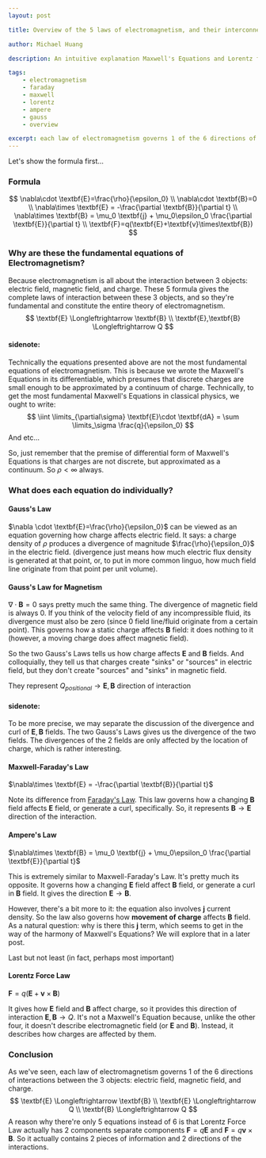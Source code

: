 ```yaml
---
layout: post

title: Overview of the 5 laws of electromagnetism, and their interconnection

author: Michael Huang

description: An intuitive explanation Maxwell's Equations and Lorentz force law, with focus on their interconnections and individual roles.

tags:
    - electromagnetism
    - faraday
    - maxwell
    - lorentz
    - ampere
    - gauss
    - overview

excerpt: each law of electromagnetism governs 1 of the 6 directions of interactions between the 3 objects, the electric field, magnetic field, and charge...
---
```


Let's show the formula first...

### Formula

$$
\nabla\cdot \textbf{E}=\frac{\rho}{\epsilon_0}
\\
\nabla\cdot \textbf{B}=0
\\
\nabla\times \textbf{E} = -\frac{\partial \textbf{B}}{\partial t}
\\
\nabla\times \textbf{B} = \mu_0 \textbf{j} + \mu_0\epsilon_0 \frac{\partial \textbf{E}}{\partial t}
\\
\textbf{F}=q(\textbf{E}+\textbf{v}\times\textbf{B})
$$



### Why are these the fundamental equations of Electromagnetism?

Because electromagnetism is all about the interaction between 3 objects: electric field, magnetic field, and charge. These 5 formula gives the complete laws of interaction between these 3 objects, and so they're fundamental and constitute the entire theory of electromagnetism.
$$
\textbf{E} \Longleftrightarrow \textbf{B}
\\
\textbf{E},\textbf{B} \Longleftrightarrow Q
$$

#### sidenote:

Technically the equations presented above are not the most fundamental equations of electromagnetism. This is because we wrote the Maxwell's Equations in its differentiable, which presumes that discrete charges are small enough to be approximated by a continuum of charge. Technically, to get the most fundamental Maxwell's Equations in classical physics, we ought to write:
$$
\iint \limits_{\partial\sigma} \textbf{E}\cdot \textbf{dA} = \sum \limits_\sigma \frac{q}{\epsilon_0}
$$
And etc...

So, just remember that the premise of differential form of Maxwell's Equations is that charges are not discrete, but approximated as a continuum. So $\rho \lt \infty$ always.



### What does each equation do individually?

#### Gauss's Law

$\nabla \cdot \textbf{E}=\frac{\rho}{\epsilon_0}$ can be viewed as an equation governing how charge affects electric field. It says: a charge density of $\rho$ produces a divergence of magnitude $\frac{\rho}{\epsilon_0}$ in the electric field. (divergence just means how much electric flux density is generated at that point, or, to put in more common linguo, how much field line originate from that point per unit volume).

#### Gauss's Law for Magnetism

$\nabla \cdot \textbf{B}=0$ says pretty much the same thing. The divergence of magnetic field is always 0. If you think of the velocity field of any incompressible fluid, its divergence must also be zero (since 0 field line/fluid originate from a certain point). This governs how a static charge affects $\textbf{B}$ field: it does nothing to it (however, a moving charge does affect magnetic field).



So the two Gauss's Laws tells us how charge affects $\textbf{E}$ and $\textbf{B}$ fields. And colloquially,  they tell us that charges create "sinks" or "sources" in electric field, but they don't create "sources" and "sinks" in magnetic field.

They represent $Q_{positional}\rightarrow \textbf{E},\textbf{B}$ direction of interaction

#### sidenote:

To be more precise, we may separate the discussion of the divergence and curl of $\textbf{E}, \textbf{B}$ fields. The two Gauss's Laws gives us the divergence of the two fields. The divergences of the 2 fields are only affected by the location of charge, which is rather interesting.



#### Maxwell-Faraday's Law

$\nabla\times \textbf{E} = -\frac{\partial \textbf{B}}{\partial t}$

Note its difference from [Faraday's Law](https://intuitivephysics.github.io/2021/05/08/Faradays-Law,-derivation-and-misconceptions.html). This law governs how a changing $\textbf{B}$ field affects $\textbf{E}$ field, or generate a curl, specifically. So, it represents $\textbf{B}\rightarrow \textbf{E}$ direction of the interaction.



#### Ampere's Law

$\nabla\times \textbf{B} = \mu_0 \textbf{j} + \mu_0\epsilon_0 \frac{\partial \textbf{E}}{\partial t}$

This is extremely similar to Maxwell-Faraday's Law. It's pretty much its opposite. It governs how a changing $\textbf{E}$ field affect $\textbf{B}$ field, or generate a curl in $\textbf{B}$ field. It gives the direction $\textbf{E}\rightarrow \textbf{B}$.

However, there's a bit more to it: the equation also involves $\textbf{j}$ current density. So the law also governs how **movement of charge** affects $\textbf{B}$ field. As a natural question: why is there this $\textbf{j}$ term, which seems to get in the way of the harmony of Maxwell's Equations? We will explore that in a later post.



Last but not least (in fact, perhaps most important)

#### Lorentz Force Law

$\textbf{F}=q(\textbf{E}+\textbf{v}\times\textbf{B})$

It gives how $\textbf{E}$ field and $\textbf{B}$ affect charge, so it provides this direction of interaction $\textbf{E},\textbf{B}\rightarrow Q$. It's not a Maxwell's Equation because, unlike the other four, it doesn't describe electromagnetic field (or $\textbf{E}$ and $\textbf{B}$). Instead, it describes how charges are affected by them.



### Conclusion

As we've seen, each law of electromagnetism governs 1 of the 6 directions of interactions between the 3 objects: electric field, magnetic field, and charge.
$$
\textbf{E} \Longleftrightarrow \textbf{B}
\\
\textbf{E} \Longleftrightarrow Q
\\
\textbf{B} \Longleftrightarrow Q
$$
A reason why there're only 5 equations instead of 6 is that Lorentz Force Law actually has 2 components separate components $\textbf{F}=q\textbf{E}$ and $\textbf{F}=q\textbf{v}\times \textbf{B}$. So it actually contains 2 pieces of information and 2 directions of the interactions.